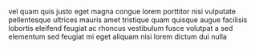 vel quam quis justo eget magna congue lorem porttitor nisi vulputate
pellentesque ultrices mauris amet tristique quam quisque augue facilisis
lobortis eleifend feugiat ac rhoncus vestibulum fusce volutpat a sed elementum
sed feugiat mi eget aliquam nisi lorem dictum dui nulla